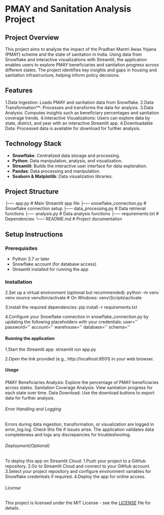 # PMAY and Sanitation Analysis Project

## Project Overview

This project aims to analyze the impact of the Pradhan Mantri Awas Yojana (PMAY) scheme and the state of sanitation in India. Using data from Snowflake and interactive visualizations with Streamlit, the application enables users to explore PMAY beneficiaries and sanitation progress across different states. The project identifies key insights and gaps in housing and sanitation infrastructure, helping inform policy decisions.

## Features

1.Data Ingestion: Loads PMAY and sanitation data from Snowflake.
2.Data Transformation**: Processes and transforms the data for analysis.
3.Data Analysis: Computes insights such as beneficiary percentages and sanitation coverage trends.
4.Interactive Visualizations: Users can explore data by state, district, and year with an interactive Streamlit app.
4.Downloadable Data: Processed data is available for download for further analysis.

## Technology Stack

- **Snowflake**: Centralized data storage and processing.
- **Python**: Data manipulation, analysis, and visualization.
- **Streamlit**: Builds the interactive user interface for data exploration.
- **Pandas**: Data processing and manipulation.
- **Seaborn & Matplotlib**: Data visualization libraries.

## Project Structure

├── app.py # Main Streamlit app file ├── snowflake_connection.py # Snowflake connection setup ├── data_processing.py # Data retrieval functions ├── analysis.py # Data analysis functions ├── requirements.txt # Dependencies └── README.md # Project documentation


## Setup Instructions

### Prerequisites

- Python 3.7 or later
- Snowflake account (for database access)
- Streamlit installed for running the app

### Installation

2.Set up a virtual environment (optional but recommended):
python -m venv venv
source venv/bin/activate  # On Windows: venv\Scripts\activate

3.Install the required dependencies:
pip install -r requirements.txt

4.Configure your Snowflake connection in snowflake_connection.py by updating the following placeholders with your credentials:
user='<USERNAME>'
password='<PASSWORD>'
account='<ACCOUNT>'
warehouse='<WAREHOUSE>'
database='<DATABASE>'
schema='<SCHEMA>'


#### Running the application

1.Start the Streamlit app:
streamlit run app.py

2.Open the link provided (e.g., http://localhost:8501) in your web browser.


##### Usage
PMAY Beneficiaries Analysis: Explore the percentage of PMAY beneficiaries across states.
Sanitation Coverage Analysis: View sanitation progress for each state over time.
Data Download: Use the download buttons to export data for further analysis.


###### Error Handling and Logging
Errors during data ingestion, transformation, or visualization are logged in error_log.log. Check this file if issues arise.
The application validates data completeness and logs any discrepancies for troubleshooting.


###### Deployment(Optional)
To deploy this app on Streamlit Cloud:
1.Push your project to a GitHub repository.
2.Go to Streamlit Cloud and connect to your GitHub account.
3.Select your project repository and configure environment variables for Snowflake credentials if required.
4.Deploy the app for online access.


###### License

This project is licensed under the MIT License - see the [LICENSE](LICENSE) file for details.
